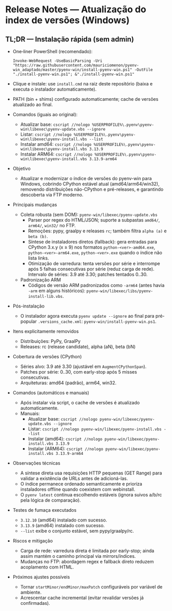 # Release Notes — Atualização do index de versões (Windows)

## TL;DR — Instalação rápida (sem admin)

- One‑liner PowerShell (recomendado):
  ```pwsh
  Invoke-WebRequest -UseBasicParsing -Uri "https://raw.githubusercontent.com/mauriciomenon/pyenv-win_adaptado/master/pyenv-win/install-pyenv-win.ps1" -OutFile "./install-pyenv-win.ps1"; &"./install-pyenv-win.ps1"
  ```
- Clique e instale: use `install.cmd` na raiz deste repositório (baixa e executa o instalador automaticamente).
- PATH (bin + shims) configurado automaticamente; cache de versões atualizado ao final.
- Comandos (iguais ao original):
  - Atualizar base: `cscript //nologo %USERPROFILE%\.pyenv\pyenv-win\libexec\pyenv-update.vbs --ignore`
  - Listar: `cscript //nologo %USERPROFILE%\.pyenv\pyenv-win\libexec\pyenv-install.vbs --list`
  - Instalar amd64: `cscript //nologo %USERPROFILE%\.pyenv\pyenv-win\libexec\pyenv-install.vbs 3.13.9`
  - Instalar ARM64: `cscript //nologo %USERPROFILE%\.pyenv\pyenv-win\libexec\pyenv-install.vbs 3.13.9-arm64`

- Objetivo
  - Atualizar e modernizar o índice de versões do pyenv-win para Windows, cobrindo CPython estável atual (amd64/arm64/win32), removendo distribuições não-CPython e pré-releases, e garantindo descoberta via FTP moderno.

- Principais mudanças
  - Coleta robusta (sem DOM): `pyenv-win/libexec/pyenv-update.vbs`
    - Parser por regex do HTML/JSON; suporte a subpastas `amd64/`, `arm64/`, `win32/` no FTP.
    - Remoções: pypy, graalpy e releases `rc`; também filtra `alpha (a)` e `beta (b)`.
    - Síntese de instaladores diretos (fallback): gera entradas para CPython 3.x.y (x ≥ 9) nos formatos `python-<ver>-amd64.exe`, `python-<ver>-arm64.exe`, `python-<ver>.exe` quando o índice não lista links.
    - Otimização de varredura: tenta versões por série e interrompe após 5 falhas consecutivas por série (reduz carga de rede). Intervalo de séries: 3.9 até 3.30; patches tentados 0..30.
  - Padronização ARM
    - Códigos de versão ARM padronizados como `-arm64` (antes havia `-arm` em alguns históricos): `pyenv-win/libexec/libs/pyenv-install-lib.vbs`.
- Pós-instalação
  - O instalador agora executa `pyenv update --ignore` ao final para pré-popular `.versions_cache.xml`: `pyenv-win/install-pyenv-win.ps1`.

- Itens explicitamente removidos
  - Distribuições: PyPy, GraalPy
  - Releases: rc (release candidate), alpha (aN), beta (bN)

- Cobertura de versões (CPython)
  - Séries alvo: 3.9 até 3.30 (ajustável em `AugmentCPythonSpan`).
  - Patches por série: 0..30, com early-stop após 5 misses consecutivas.
  - Arquiteturas: amd64 (padrão), arm64, win32.

- Comandos (automáticos e manuais)
  - Após instalar via script, o cache de versões é atualizado automaticamente.
  - Manuais:
    - Atualizar base: `cscript //nologo pyenv-win/libexec/pyenv-update.vbs --ignore`
    - Listar: `cscript //nologo pyenv-win/libexec/pyenv-install.vbs --list`
    - Instalar (amd64): `cscript //nologo pyenv-win/libexec/pyenv-install.vbs 3.13.9`
    - Instalar (ARM64): `cscript //nologo pyenv-win/libexec/pyenv-install.vbs 3.13.9-arm64`

- Observações técnicas
  - A síntese direta usa requisições HTTP pequenas (GET Range) para validar a existência de URLs antes de adicioná-las.
  - O índice permanece ordenado semanticamente e prioriza instaladores offline quando coexistem com webinstall.
  - O `pyenv latest` continua escolhendo estáveis (ignora suivos a/b/rc pela lógica de comparação).

- Testes de fumaça executados
  - `3.12.10` (amd64) instalado com sucesso.
  - `3.13.9` (amd64) instalado com sucesso.
  - `--list` exibe o conjunto estável, sem pypy/graalpy/rc.

- Riscos e mitigação
  - Carga de rede: varredura direta é limitada por early-stop; ainda assim mantém o caminho principal via mirrors/índices.
  - Mudanças no FTP: abordagem regex e fallback direto reduzem acoplamento com HTML.

- Próximos ajustes possíveis
  - Tornar `startMinor/endMinor/maxPatch` configuráveis por variável de ambiente.
  - Acrescentar cache incremental (evitar revalidar versões já confirmadas).
